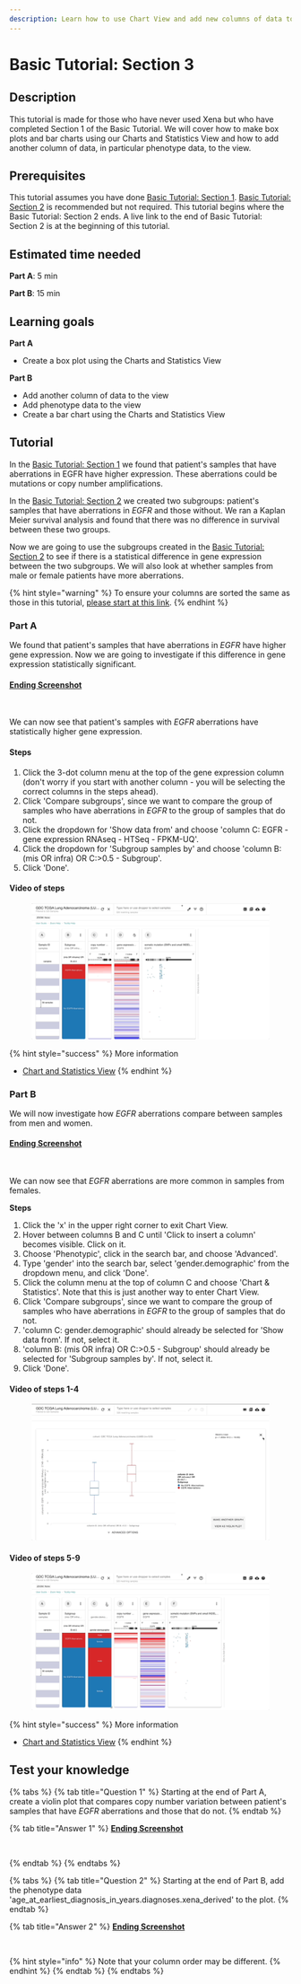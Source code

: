 ```yaml
---
description: Learn how to use Chart View and add new columns of data to a view
---
```


# Basic Tutorial: Section 3

## Description

This tutorial is made for those who have never used Xena but who have completed Section 1 of the Basic Tutorial. We will cover how to make box plots and bar charts using our Charts and Statistics View and how to add another column of data, in particular phenotype data, to the view.

## Prerequisites

This tutorial assumes you have done [Basic Tutorial: Section 1](basic-tutorial-section-1.md). [Basic Tutorial: Section 2](basic-tutorial-section-2.md) is recommended but not required. This tutorial begins where the Basic Tutorial: Section 2 ends. A live link to the end of Basic Tutorial: Section 2 is at the beginning of this tutorial.

## Estimated time needed

**Part A**: 5 min

**Part B**: 15 min

## Learning goals

**Part A**

* Create a box plot using the Charts and Statistics View

**Part B**

* Add another column of data to the view
* Add phenotype data to the view
* Create a bar chart using the Charts and Statistics View

## Tutorial

In the [Basic Tutorial: Section 1](basic-tutorial-section-1.md) we found that patient's samples that have aberrations in EGFR have higher expression. These aberrations could be mutations or copy number amplifications.&#x20;

In the [Basic Tutorial: Section 2](basic-tutorial-section-2.md) we created two subgroups: patient's samples that have aberrations in _EGFR_ and those without. We ran a Kaplan Meier survival analysis and found that there was no difference in survival between these two groups.&#x20;

Now we are going to use the subgroups created in the [Basic Tutorial: Section 2](basic-tutorial-section-2.md) to see if there is a statistical difference in gene expression between the two subgroups. We will also look at whether samples from male or female patients have more aberrations.

{% hint style="warning" %}
To ensure your columns are sorted the same as those in this tutorial, [please start at this link](https://xenabrowser.net/?bookmark=466a1efdac90d411d979c2f576c6845c).
{% endhint %}

### Part A

We found that patient's samples that have aberrations in _EGFR_ have higher gene expression. Now we are going to investigate if this difference in gene expression statistically significant.

#### [Ending Screenshot](https://xenabrowser.net/?bookmark=3e8d1745074cc48ca2154a4a13e47b7b)

<figure><img src="../.gitbook/assets/Screenshot 2024-10-15 at 11.47.33 AM.png" alt=""><figcaption></figcaption></figure>

We can now see that patient's samples with _EGFR_ aberrations have statistically higher gene expression.

#### Steps

1. Click the 3-dot column menu at the top of the gene expression column (don't worry if you start with another column - you will be selecting the correct columns in the steps ahead).
2. Click 'Compare subgroups', since we want to compare the group of samples who have aberrations in _EGFR_ to the group of samples that do not.
3. Click the dropdown for 'Show data from' and choose 'column C: EGFR - gene expression RNAseq - HTSeq - FPKM-UQ'.
4. Click the dropdown for 'Subgroup samples by' and choose 'column B: (mis OR infra) OR C:>0.5 - Subgroup'.
5. Click 'Done'.&#x20;

#### Video of steps

<figure><img src="../.gitbook/assets/basic_tutorial_3_step_1.gif" alt=""><figcaption></figcaption></figure>

{% hint style="success" %}
More information

* [Chart and Statistics View](../overview-of-features/chart-view.md)
{% endhint %}

### Part B

We will now investigate how _EGFR_ aberrations compare between samples from men and women.

#### [Ending Screenshot](https://xenabrowser.net/?bookmark=93296e5498a7b532149fbd6aeffe4896)

<figure><img src="../.gitbook/assets/Screenshot 2024-10-15 at 11.53.35 AM.png" alt=""><figcaption></figcaption></figure>

We can now see that _EGFR_ aberrations are more common in samples from females.

**Steps**

1. Click the 'x' in the upper right corner to exit Chart View.
2. Hover between columns B and C until 'Click to insert a column' becomes visible. Click on it.
3. Choose 'Phenotypic', click in the search bar, and choose 'Advanced'.
4. Type 'gender' into the search bar, select 'gender.demographic' from the dropdown menu, and click 'Done'.
5. Click the column menu at the top of column C and choose 'Chart & Statistics'. Note that this is just another way to enter Chart View.
6. Click 'Compare subgroups', since we want to compare the group of samples who have aberrations in _EGFR_ to the group of samples that do not.
7. 'column C: gender.demographic' should already be selected for  'Show data from'. If not, select it.
8. 'column B: (mis OR infra) OR C:>0.5 - Subgroup' should already be selected for 'Subgroup samples by'. If not, select it.
9. Click 'Done'.&#x20;

#### Video of steps 1-4

<figure><img src="../.gitbook/assets/tutorial3.2.gif" alt=""><figcaption></figcaption></figure>

#### Video of steps 5-9

<figure><img src="../.gitbook/assets/basic_tutorial_3_step_4.gif" alt=""><figcaption></figcaption></figure>

{% hint style="success" %}
More information

* [Chart and Statistics View](../overview-of-features/chart-view.md)
{% endhint %}

## Test your knowledge

{% tabs %}
{% tab title="Question 1" %}
Starting at the end of Part A, create a violin plot that compares copy number variation between patient's samples that have _EGFR_ aberrations and those that do not.
{% endtab %}

{% tab title="Answer 1" %}
[**Ending Screenshot**](https://xenabrowser.net/?bookmark=854d9c0f001838a88ef2f6340fc6ec60)

<figure><img src="../.gitbook/assets/Screenshot 2024-10-15 at 11.55.22 AM.png" alt=""><figcaption></figcaption></figure>
{% endtab %}
{% endtabs %}

{% tabs %}
{% tab title="Question 2" %}
Starting at the end of Part B, add the phenotype data 'age\_at\_earliest\_diagnosis\_in\_years.diagnoses.xena\_derived' to the plot.
{% endtab %}

{% tab title="Answer 2" %}
[**Ending Screenshot**](https://xenabrowser.net/?bookmark=5b2da5f5d3056beb6b20ab4e3e4ce7af)

<figure><img src="../.gitbook/assets/Screenshot 2024-10-15 at 11.57.00 AM.png" alt=""><figcaption></figcaption></figure>

{% hint style="info" %}
Note that your column order may be different.
{% endhint %}
{% endtab %}
{% endtabs %}
